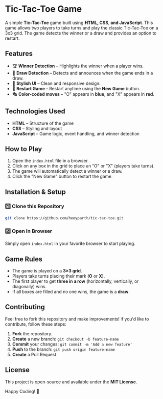 # Tic-Tac-Toe Game

A simple **Tic-Tac-Toe** game built using **HTML, CSS, and JavaScript**. This game allows two players to take turns and play the classic Tic-Tac-Toe on a 3x3 grid. The game detects the winner or a draw and provides an option to restart.

## Features
- 🏆 **Winner Detection** – Highlights the winner when a player wins.
- 🤝 **Draw Detection** – Detects and announces when the game ends in a draw.
- 🎨 **Stylish UI** – Clean and responsive design.
- 🔄 **Restart Game** – Restart anytime using the **New Game** button.
- 🎭 **Color-coded moves** – "O" appears in **blue**, and "X" appears in **red**.

## Technologies Used
- **HTML** – Structure of the game
- **CSS** – Styling and layout
- **JavaScript** – Game logic, event handling, and winner detection

## How to Play
1. Open the `index.html` file in a browser.
2. Click on any box in the grid to place an "O" or "X" (players take turns).
3. The game will automatically detect a winner or a draw.
4. Click the "New Game" button to restart the game.

## Installation & Setup
### 1️⃣ Clone this Repository
```sh
git clone https://github.com/heeyparth/tic-tac-toe.git
```
### 2️⃣ Open in Browser
Simply open `index.html` in your favorite browser to start playing.

## Game Rules
- The game is played on a **3×3 grid**.
- Players take turns placing their mark (**O** or **X**).
- The first player to get **three in a row** (horizontally, vertically, or diagonally) wins.
- If all boxes are filled and no one wins, the game is a **draw**.

## Contributing
Feel free to fork this repository and make improvements! If you'd like to contribute, follow these steps:
1. **Fork** the repository.
2. **Create** a new branch: `git checkout -b feature-name`
3. **Commit** your changes: `git commit -m 'Add a new feature'`
4. **Push** to the branch: `git push origin feature-name`
5. **Create** a Pull Request

## License
This project is open-source and available under the **MIT License**.

Happy Coding! 🎉

